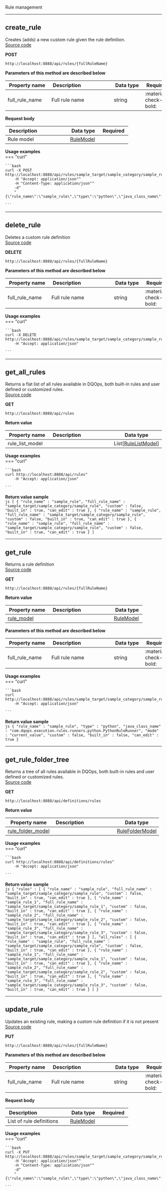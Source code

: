 Rule management  


___  
## create_rule  
Creates (adds) a new custom rule given the rule definition.  
[Source code](https://github.com/dqops/dqo/blob/develop/distribution/python/dqops/client/api/rules/create_rule.py)
  

**POST**
```
http://localhost:8888/api/rules/{fullRuleName}  
```



**Parameters of this method are described below**  
  
|&nbsp;Property&nbsp;name&nbsp;|&nbsp;Description&nbsp;&nbsp;&nbsp;&nbsp;&nbsp;&nbsp;&nbsp;&nbsp;&nbsp;&nbsp;&nbsp;&nbsp;&nbsp;&nbsp;&nbsp;&nbsp;&nbsp;&nbsp;&nbsp;&nbsp;&nbsp;|&nbsp;Data&nbsp;type&nbsp;|&nbsp;Required&nbsp;|
|---------------|---------------------------------|-----------|-----------------|
|full_rule_name|Full rule name|string|:material-check-bold:|




**Request body**  
  
|&nbsp;Description&nbsp;&nbsp;&nbsp;&nbsp;&nbsp;&nbsp;&nbsp;&nbsp;&nbsp;&nbsp;&nbsp;&nbsp;&nbsp;&nbsp;&nbsp;&nbsp;&nbsp;&nbsp;&nbsp;&nbsp;&nbsp;|&nbsp;Data&nbsp;type&nbsp;|&nbsp;Required&nbsp;|
|---------------------------------|-----------|-----------------|
|Rule model|[RuleModel](../../models/rules/#rulemodel)| |




**Usage examples**  
=== "curl"
      
    ```bash
    curl -X POST http://localhost:8888/api/rules/sample_target/sample_category/sample_rule^
		-H "Accept: application/json"^
		-H "Content-Type: application/json"^
		-d^
		"{\"rule_name\":\"sample_rule\",\"type\":\"python\",\"java_class_name\":\"com.dqops.execution.rules.runners.python.PythonRuleRunner\",\"mode\":\"current_value\",\"custom\":false,\"built_in\":false,\"can_edit\":true}"

    ```




___  
## delete_rule  
Deletes a custom rule definition  
[Source code](https://github.com/dqops/dqo/blob/develop/distribution/python/dqops/client/api/rules/delete_rule.py)
  

**DELETE**
```
http://localhost:8888/api/rules/{fullRuleName}  
```



**Parameters of this method are described below**  
  
|&nbsp;Property&nbsp;name&nbsp;|&nbsp;Description&nbsp;&nbsp;&nbsp;&nbsp;&nbsp;&nbsp;&nbsp;&nbsp;&nbsp;&nbsp;&nbsp;&nbsp;&nbsp;&nbsp;&nbsp;&nbsp;&nbsp;&nbsp;&nbsp;&nbsp;&nbsp;|&nbsp;Data&nbsp;type&nbsp;|&nbsp;Required&nbsp;|
|---------------|---------------------------------|-----------|-----------------|
|full_rule_name|Full rule name|string|:material-check-bold:|






**Usage examples**  
=== "curl"
      
    ```bash
    curl -X DELETE http://localhost:8888/api/rules/sample_target/sample_category/sample_rule^
		-H "Accept: application/json"

    ```




___  
## get_all_rules  
Returns a flat list of all rules available in DQOps, both built-in rules and user defined or customized rules.  
[Source code](https://github.com/dqops/dqo/blob/develop/distribution/python/dqops/client/api/rules/get_all_rules.py)
  

**GET**
```
http://localhost:8888/api/rules  
```

**Return value**  
  
|&nbsp;Property&nbsp;name&nbsp;|&nbsp;Description&nbsp;&nbsp;&nbsp;&nbsp;&nbsp;&nbsp;&nbsp;&nbsp;&nbsp;&nbsp;&nbsp;&nbsp;&nbsp;&nbsp;&nbsp;&nbsp;&nbsp;&nbsp;&nbsp;&nbsp;&nbsp;|&nbsp;Data&nbsp;type&nbsp;|
|---------------|---------------------------------|-----------|
|rule_list_model||List[[RuleListModel](../../models/rules/#rulelistmodel)]|








**Usage examples**  
=== "curl"
      
    ```bash
    curl http://localhost:8888/api/rules^
		-H "Accept: application/json"

    ```



**Return value sample**  
    ```js
    [ {
	  "rule_name" : "sample_rule",
	  "full_rule_name" : "sample_target/sample_category/sample_rule",
	  "custom" : false,
	  "built_in" : true,
	  "can_edit" : true
	}, {
	  "rule_name" : "sample_rule",
	  "full_rule_name" : "sample_target/sample_category/sample_rule",
	  "custom" : false,
	  "built_in" : true,
	  "can_edit" : true
	}, {
	  "rule_name" : "sample_rule",
	  "full_rule_name" : "sample_target/sample_category/sample_rule",
	  "custom" : false,
	  "built_in" : true,
	  "can_edit" : true
	} ]
    ```


___  
## get_rule  
Returns a rule definition  
[Source code](https://github.com/dqops/dqo/blob/develop/distribution/python/dqops/client/api/rules/get_rule.py)
  

**GET**
```
http://localhost:8888/api/rules/{fullRuleName}  
```

**Return value**  
  
|&nbsp;Property&nbsp;name&nbsp;|&nbsp;Description&nbsp;&nbsp;&nbsp;&nbsp;&nbsp;&nbsp;&nbsp;&nbsp;&nbsp;&nbsp;&nbsp;&nbsp;&nbsp;&nbsp;&nbsp;&nbsp;&nbsp;&nbsp;&nbsp;&nbsp;&nbsp;|&nbsp;Data&nbsp;type&nbsp;|
|---------------|---------------------------------|-----------|
|[rule_model](../../models/rules/#rulemodel)||[RuleModel](../../models/rules/#rulemodel)|




**Parameters of this method are described below**  
  
|&nbsp;Property&nbsp;name&nbsp;|&nbsp;Description&nbsp;&nbsp;&nbsp;&nbsp;&nbsp;&nbsp;&nbsp;&nbsp;&nbsp;&nbsp;&nbsp;&nbsp;&nbsp;&nbsp;&nbsp;&nbsp;&nbsp;&nbsp;&nbsp;&nbsp;&nbsp;|&nbsp;Data&nbsp;type&nbsp;|&nbsp;Required&nbsp;|
|---------------|---------------------------------|-----------|-----------------|
|full_rule_name|Full rule name|string|:material-check-bold:|






**Usage examples**  
=== "curl"
      
    ```bash
    curl http://localhost:8888/api/rules/sample_target/sample_category/sample_rule^
		-H "Accept: application/json"

    ```



**Return value sample**  
    ```js
    {
	  "rule_name" : "sample_rule",
	  "type" : "python",
	  "java_class_name" : "com.dqops.execution.rules.runners.python.PythonRuleRunner",
	  "mode" : "current_value",
	  "custom" : false,
	  "built_in" : false,
	  "can_edit" : true
	}
    ```


___  
## get_rule_folder_tree  
Returns a tree of all rules available in DQOps, both built-in rules and user defined or customized rules.  
[Source code](https://github.com/dqops/dqo/blob/develop/distribution/python/dqops/client/api/rules/get_rule_folder_tree.py)
  

**GET**
```
http://localhost:8888/api/definitions/rules  
```

**Return value**  
  
|&nbsp;Property&nbsp;name&nbsp;|&nbsp;Description&nbsp;&nbsp;&nbsp;&nbsp;&nbsp;&nbsp;&nbsp;&nbsp;&nbsp;&nbsp;&nbsp;&nbsp;&nbsp;&nbsp;&nbsp;&nbsp;&nbsp;&nbsp;&nbsp;&nbsp;&nbsp;|&nbsp;Data&nbsp;type&nbsp;|
|---------------|---------------------------------|-----------|
|[rule_folder_model](../../models/rules/#rulefoldermodel)||[RuleFolderModel](../../models/rules/#rulefoldermodel)|








**Usage examples**  
=== "curl"
      
    ```bash
    curl http://localhost:8888/api/definitions/rules^
		-H "Accept: application/json"

    ```



**Return value sample**  
    ```js
    {
	  "rules" : [ {
	    "rule_name" : "sample_rule",
	    "full_rule_name" : "sample_target/sample_category/sample_rule",
	    "custom" : false,
	    "built_in" : true,
	    "can_edit" : true
	  }, {
	    "rule_name" : "sample_rule_1",
	    "full_rule_name" : "sample_target/sample_category/sample_rule_1",
	    "custom" : false,
	    "built_in" : true,
	    "can_edit" : true
	  }, {
	    "rule_name" : "sample_rule_2",
	    "full_rule_name" : "sample_target/sample_category/sample_rule_2",
	    "custom" : false,
	    "built_in" : true,
	    "can_edit" : true
	  }, {
	    "rule_name" : "sample_rule_3",
	    "full_rule_name" : "sample_target/sample_category/sample_rule_3",
	    "custom" : false,
	    "built_in" : true,
	    "can_edit" : true
	  } ],
	  "all_rules" : [ {
	    "rule_name" : "sample_rule",
	    "full_rule_name" : "sample_target/sample_category/sample_rule",
	    "custom" : false,
	    "built_in" : true,
	    "can_edit" : true
	  }, {
	    "rule_name" : "sample_rule_1",
	    "full_rule_name" : "sample_target/sample_category/sample_rule_1",
	    "custom" : false,
	    "built_in" : true,
	    "can_edit" : true
	  }, {
	    "rule_name" : "sample_rule_2",
	    "full_rule_name" : "sample_target/sample_category/sample_rule_2",
	    "custom" : false,
	    "built_in" : true,
	    "can_edit" : true
	  }, {
	    "rule_name" : "sample_rule_3",
	    "full_rule_name" : "sample_target/sample_category/sample_rule_3",
	    "custom" : false,
	    "built_in" : true,
	    "can_edit" : true
	  } ]
	}
    ```


___  
## update_rule  
Updates an existing rule, making a custom rule definition if it is not present  
[Source code](https://github.com/dqops/dqo/blob/develop/distribution/python/dqops/client/api/rules/update_rule.py)
  

**PUT**
```
http://localhost:8888/api/rules/{fullRuleName}  
```



**Parameters of this method are described below**  
  
|&nbsp;Property&nbsp;name&nbsp;|&nbsp;Description&nbsp;&nbsp;&nbsp;&nbsp;&nbsp;&nbsp;&nbsp;&nbsp;&nbsp;&nbsp;&nbsp;&nbsp;&nbsp;&nbsp;&nbsp;&nbsp;&nbsp;&nbsp;&nbsp;&nbsp;&nbsp;|&nbsp;Data&nbsp;type&nbsp;|&nbsp;Required&nbsp;|
|---------------|---------------------------------|-----------|-----------------|
|full_rule_name|Full rule name|string|:material-check-bold:|




**Request body**  
  
|&nbsp;Description&nbsp;&nbsp;&nbsp;&nbsp;&nbsp;&nbsp;&nbsp;&nbsp;&nbsp;&nbsp;&nbsp;&nbsp;&nbsp;&nbsp;&nbsp;&nbsp;&nbsp;&nbsp;&nbsp;&nbsp;&nbsp;|&nbsp;Data&nbsp;type&nbsp;|&nbsp;Required&nbsp;|
|---------------------------------|-----------|-----------------|
|List of rule definitions|[RuleModel](../../models/rules/#rulemodel)| |




**Usage examples**  
=== "curl"
      
    ```bash
    curl -X PUT http://localhost:8888/api/rules/sample_target/sample_category/sample_rule^
		-H "Accept: application/json"^
		-H "Content-Type: application/json"^
		-d^
		"{\"rule_name\":\"sample_rule\",\"type\":\"python\",\"java_class_name\":\"com.dqops.execution.rules.runners.python.PythonRuleRunner\",\"mode\":\"current_value\",\"custom\":false,\"built_in\":false,\"can_edit\":true}"

    ```




